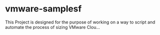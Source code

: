 # vmware-samplesf
This Project is designed for the purpose of working on a way to script and automate the process of sizing VMware Clou…
